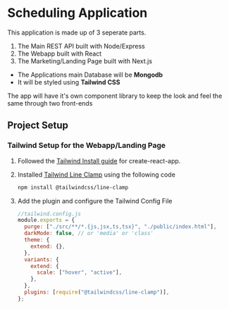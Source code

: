 # Scheduling Application

This application is made up of 3 seperate parts.

1. The Main REST API built with Node/Express
2. The Webapp built with React
3. The Marketing/Landing Page built with Next.js

- The Applications main Database will be <strong>Mongodb</strong>
- It will be styled using <strong>Tailwind CSS</strong>

The app will have it's own component library to keep the look and feel the same through two front-ends

## Project Setup

### Tailwind Setup for the Webapp/Landing Page

1. Followed the [Tailwind Install guide](https://tailwindcss.com/docs/guides/create-react-app) for create-react-app.
2. Installed [Tailwind Line Clamp](https://github.com/tailwindlabs/tailwindcss-line-clamp) using the following code
   ```bash
   npm install @tailwindcss/line-clamp
   ```
3. Add the plugin and configure the Tailwind Config File

   ```js
   //tailwind.config.js
   module.exports = {
     purge: ["./src/**/*.{js,jsx,ts,tsx}", "./public/index.html"],
     darkMode: false, // or 'media' or 'class'
     theme: {
       extend: {},
     },
     variants: {
       extend: {
         scale: ["hover", "active"],
       },
     },
     plugins: [require("@tailwindcss/line-clamp")],
   };
   ```
